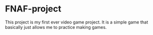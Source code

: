 # FNAF-project
This project is my first ever video game project. It is a simple game that basically just allows me to practice making games.
